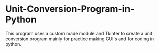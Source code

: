 Unit-Conversion-Program-in-Python
=================================

This program uses a custom made module and Tkinter to create a unit conversion program mainly for practice making GUI's and for coding in python. 
